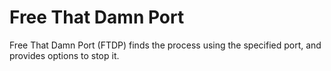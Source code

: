 # Free That Damn Port

Free That Damn Port (FTDP) finds the process using the specified port, and provides options to stop it.
